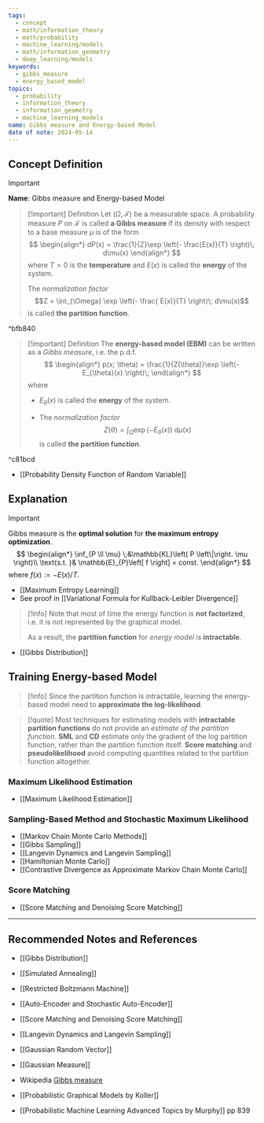 ```yaml
---
tags:
  - concept
  - math/information_theory
  - math/probability
  - machine_learning/models
  - math/information_geometry
  - deep_learning/models
keywords:
  - gibbs_measure
  - energy_based_model
topics:
  - probability
  - information_theory
  - information_geometry
  - machine_learning_models
name: Gibbs measure and Energy-based Model
date of note: 2024-05-14
---
```


## Concept Definition

>[!important]
>**Name**: Gibbs measure and Energy-based Model

>[!important] Definition
>Let $(\Omega, \mathscr{F})$ be a measurable space. A probability measure $P$ on $\mathscr{F}$ is called **a Gibbs measure** if its density with respect to a base measure $\mu$ is of the form
>$$
>\begin{align*}
>dP(x) = \frac{1}{Z}\exp \left(- \frac{E(x)}{T}  \right)\; d\mu(x)
\end{align*}
>$$
>where $T >0$ is the **temperature** and $E(x)$ is called the **energy** of the system. 
>
>The *normalization factor* $$Z = \int_{\Omega} \exp \left(- \frac{ E(x)}{T}  \right)\; d\mu(x)$$ is called **the partition function**.

^bfb840

>[!important] Definition
>The **energy-based model (EBM)** can be written as a *Gibbs measure*, i.e. the p.d.f.
> $$
>\begin{align*}
>p(x; \theta) = \frac{1}{Z(\theta)}\exp \left(- E_{\theta}(x) \right)\; 
\end{align*}
>$$
>where
>- $E_{\theta}(x)$ is called the **energy** of the system. 
>
>- The *normalization factor* $$Z(\theta) = \int_{\Omega} \exp \left(- E_{\theta}(x) \right)\; d\mu(x)$$ is called **the partition function**.

^c81bcd


- [[Probability Density Function of Random Variable]]


## Explanation

>[!important]
>Gibbs measure is the **optimal solution** for **the maximum entropy optimization**.
>$$
>\begin{align*}
>\inf_{P \ll \mu} \;&\mathbb{KL}\left( P \left\|\right. \mu \right)\\
>\text{s.t. }& \mathbb{E}_{P}\left[ f \right] = const.
\end{align*}
>$$
>where $f(x) := - E(x) / T.$

- [[Maximum Entropy Learning]]
- See proof in [[Variational Formula for Kullback-Leibler Divergence]]

>[!info]
>Note that most of time the energy function is **not factorized**, i.e. it is not represented by the graphical model.  
>
>As a result, the **partition function** for *energy model* is **intractable**.

- [[Gibbs Distribution]]

## Training Energy-based Model

>[!info]
>Since the partition function is intractable, learning the energy-based model need to **approximate the log-likelihood**.

>[!quote]
>Most techniques for estimating models with **intractable partition functions** do not provide an *estimate of the partition function*. **SML** and **CD** estimate only the gradient of the log partition function, rather than the partition function itself. **Score matching** and **pseudolikelihood** avoid computing quantities related to the partition function altogether.

### Maximum Likelihood Estimation

- [[Maximum Likelihood Estimation]]

### Sampling-Based Method and Stochastic Maximum Likelihood

- [[Markov Chain Monte Carlo Methods]]
- [[Gibbs Sampling]]
- [[Langevin Dynamics and Langevin Sampling]]
- [[Hamiltonian Monte Carlo]]
- [[Contrastive Divergence as Approximate Markov Chain Monte Carlo]]

### Score Matching

- [[Score Matching and Denoising Score Matching]]



-----------
##  Recommended Notes and References

- [[Gibbs Distribution]]
- [[Simulated Annealing]]
- [[Restricted Boltzmann Machine]]
- [[Auto-Encoder and Stochastic Auto-Encoder]]
- [[Score Matching and Denoising Score Matching]]
- [[Langevin Dynamics and Langevin Sampling]]

- [[Gaussian Random Vector]]
- [[Gaussian Measure]]

- Wikipedia [Gibbs measure](https://en.wikipedia.org/wiki/Gibbs_measure)
- [[Probabilistic Graphical Models by Koller]]
- [[Probabilistic Machine Learning Advanced Topics by Murphy]] pp 839